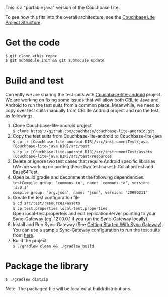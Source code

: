 This is a "portable java" version of the Couchbase Lite.  

To see how this fits into the overall architecture, see the [Couchbase Lite Project Structure](https://github.com/couchbase/couchbase-lite-android/wiki/Project-structure).


# Get the code
```
$ git clone <this repo>
$ git submodule init && git submodule update
```

# Build and test

Currently we are sharing the test suits with [Couchbase-lite-android](https://github.com/couchbase/couchbase-lite-android.git) project. We are working on fixing some issues that will allow both CBLite Java and Android to run the test suits from a common place. Meanwhile, we need to copy over test suits manually from CBLite Android project and run the test as followings.

1. Clone Couchbase-lite-android project<br>`$ clone https://github.com/couchbase/couchbase-lite-android.git`
2. Copy the test suits from Couchbase-lite-android to Couchbase-lite-java<br>`$ cp -r [Couchbase-lite-android DIR]/src/instrumentTest/java [Couchbase-lite-java DIR]/src/test`<br>`$ cp -r [Couchbase-lite-android DIR]/src/instrumentTest/assets [Couchbase-lite-java DIR]/src/test/resources`
3. Delete or ignore two test cases that require Android specific libraries (We are working on porting these two test cases): CollationTest and Base64Test.
4. Open build.gradle and decomment the following dependencies:<br>`testCompile group: 'commons-io', name: 'commons-io', version: '2.0.1'`<br>`compile group: 'org.json', name: 'json', version: '20090211'`
5. Create the test configuration file<br>`$ cd src/test/resources/assets`<br>`$ cp test.properties local-test.properties`<br>Open local-test.properteis and edit replicationServer pointing to your Sync-Gateway (eg. 127.0.0.1 if you run the Sync-Gateway locally).
6. Install and Run Sync-Gateway (See [Getting Started With Sync Gateway](http://docs.couchbase.com/sync-gateway/)).<br>You can use a sample Sync-Gateway configuration to run the test suits from [here](https://friendpaste.com/5Xkuwge1Qx1D6DoIdFiQfc).
7. Build the project<br>`$ ./gradlew clean && ./gradlew build`

# Package the library

```
$ ./gradlew distZip
```
Note: The packaged file will be located at build/distributions.



